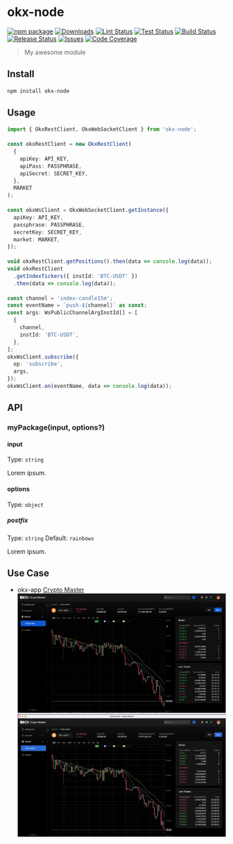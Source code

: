 # okx-node

[![npm package][npm-img]][npm-url]
[![Downloads][downloads-img]][downloads-url]
[![Lint Status][lint-img]][lint-url]
[![Test Status][test-img]][test-url]
[![Build Status][build-img]][build-url]
[![Release Status][release-img]][release-url]
[![Issues][issues-img]][issues-url]
[![Code Coverage][codecov-img]][codecov-url]

> My awesome module

## Install

```bash
npm install okx-node
```

## Usage

```ts
import { OkxRestClient, OkxWebSocketClient } from 'okx-node';

const okxRestClient = new OkxRestClient(
  {
    apiKey: API_KEY,
    apiPass: PASSPHRASE,
    apiSecret: SECRET_KEY,
  },
  MARKET
);

const okxWsClient = OkxWebSocketClient.getInstance({
  apiKey: API_KEY,
  passphrase: PASSPHRASE,
  secretKey: SECRET_KEY,
  market: MARKET,
});

void okxRestClient.getPositions().then(data => console.log(data));
void okxRestClient
  .getIndexTickers({ instId: 'BTC-USDT' })
  .then(data => console.log(data));

const channel = 'index-candle15m';
const eventName = `push-${channel}` as const;
const args: WsPublicChannelArgInstId[] = [
  {
    channel,
    instId: 'BTC-USDT',
  },
];
okxWsClient.subscribe({
  op: 'subscribe',
  args,
});
okxWsClient.on(eventName, data => console.log(data));
```

## API

### myPackage(input, options?)

#### input

Type: `string`

Lorem ipsum.

#### options

Type: `object`

##### postfix

Type: `string`
Default: `rainbows`

Lorem ipsum.

## Use Case

- okx-app [Crypto Master](./packages/okx-app/README.md)
  ![screenshot](./asset/screenshot.gif)
  ![snapshot](./asset/snapshot.png)

<!--badge-variables-->

[lint-img]: https://github.com/hsuehic/okx-node/actions/workflows/lint.yml/badge.svg
[lint-url]: https://github.com/hsuehic/okx-node/workflows/lint.yml
[test-img]: https://github.com/hsuehic/okx-node/actions/workflows/test.yml/badge.svg
[test-url]: https://github.com/hsuehic/okx-node/workflows/test.yml
[build-img]: https://github.com/hsuehic/okx-node/actions/workflows/build.yml/badge.svg
[build-url]: https://github.com/hsuehic/okx-node/workflows/build.yml
[release-img]: https://github.com/hsuehic/okx-node/actions/workflows/release.yml/badge.svg
[release-url]: https://github.com/hsuehic/okx-node/workflows/release.yml
[downloads-img]: https://img.shields.io/npm/dt/okx-node
[downloads-url]: https://www.npmtrends.com/okx-node
[npm-img]: https://img.shields.io/npm/v/okx-node
[npm-url]: https://www.npmjs.com/package/okx-node
[issues-img]: https://img.shields.io/github/issues/hsuehic/okx-node
[issues-url]: https://github.com/hsuehic/okx-node/issues
[codecov-img]: https://codecov.io/gh/hsuehic/okx-node/branch/main/graph/badge.svg
[codecov-url]: https://codecov.io/gh/hsuehic/okx-node

<!--badge-variables-->
